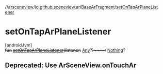//[arsceneview](../../../index.md)/[io.github.sceneview.ar](../index.md)/[BaseArFragment](index.md)/[setOnTapArPlaneListener](set-on-tap-ar-plane-listener.md)

# setOnTapArPlaneListener

[androidJvm]\
~~fun~~ [~~setOnTapArPlaneListener~~](set-on-tap-ar-plane-listener.md)~~(~~~~listener~~~~:~~ [Any](https://kotlinlang.org/api/latest/jvm/stdlib/kotlin/-any/index.html)?~~)~~~~:~~ [Nothing](https://kotlinlang.org/api/latest/jvm/stdlib/kotlin/-nothing/index.html)?

##  Deprecated: Use ArSceneView.onTouchAr
